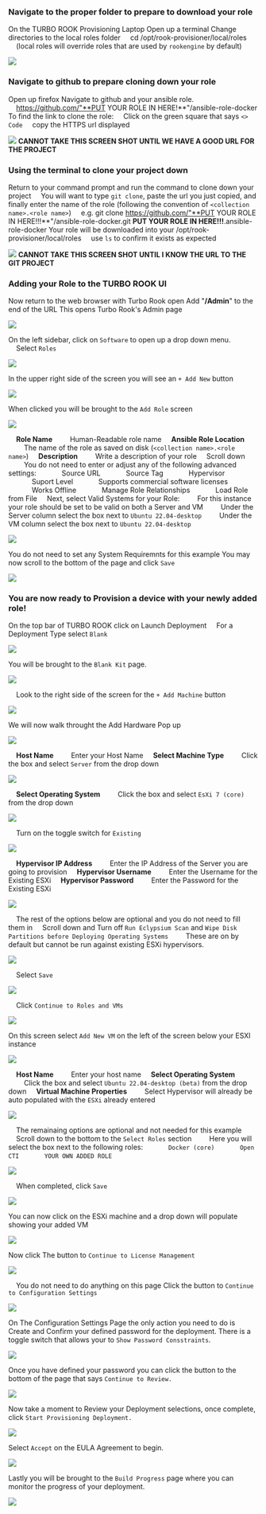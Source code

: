### Navigate to the proper folder to prepare to download your role
On the TURBO ROOK Provisioning Laptop
Open up a terminal
Change directories to the local roles folder
&nbsp;&nbsp;&nbsp;&nbsp;cd /opt/rook-provisioner/local/roles
&nbsp;&nbsp;&nbsp;&nbsp;(local roles will override roles that are used by `rookengine` by default)

![](img/openCTI/1.%20Terminal%20optrook.png)

### Navigate to github to prepare cloning down your role
Open up firefox
Navigate to github and your ansible role.
&nbsp;&nbsp;&nbsp;&nbsp;https://github.com/"**PUT YOUR ROLE IN HERE!**"/ansible-role-docker
To find the link to clone the role:
&nbsp;&nbsp;&nbsp;&nbsp;Click on the green square that says `<> Code`
&nbsp;&nbsp;&nbsp;&nbsp;copy the HTTPS url displayed

![](img/openCTI/.png) **CANNOT TAKE THIS SCREEN SHOT UNTIL WE HAVE A GOOD URL FOR THE PROJECT**

### Using the terminal to clone your project down
Return to your command prompt and run the command to clone down your project
&nbsp;&nbsp;&nbsp;&nbsp;You will want to type `git clone`, paste the url you just copied, and finally enter the name of the role (following the convention of `<collection name>.<role name>`)
&nbsp;&nbsp;&nbsp;&nbsp;e.g. git clone https://github.com/"**PUT YOUR ROLE IN HERE!!!**"/ansible-role-docker.git **PUT YOUR ROLE IN HERE!!!**.ansible-role-docker
Your role will be downloaded into your /opt/rook-provisioner/local/roles
&nbsp;&nbsp;&nbsp;&nbsp;use `ls` to confirm it exists as expected

![](img/openCTI/.png)  **CANNOT TAKE THIS SCREEN SHOT UNTIL I KNOW THE URL TO THE GIT PROJECT**

### Adding your Role to the TURBO ROOK UI
Now return to the web browser with Turbo Rook open
Add "**/Admin**" to the end of the URL
This opens Turbo Rook's Admin page

![](img/openCTI/2.%20TR%20admin%20tab.png)

On the left sidebar, click on `Software` to open up a drop down menu.
&nbsp;&nbsp;&nbsp;&nbsp;Select `Roles`

![](img/openCTI/3.%20TR%20admin%20software%20roles.png)

In the upper right side of the screen you will see an `+ Add New` button

![](img/openCTI/4.%20add%20new%20button.png)

When clicked you will be brought to the `Add Role` screen

![](img/openCTI/5.%20add%20role%20page.png)

&nbsp;&nbsp;&nbsp;&nbsp;**Role Name**
&nbsp;&nbsp;&nbsp;&nbsp;&nbsp;&nbsp;&nbsp;&nbsp;Human-Readable role name
&nbsp;&nbsp;&nbsp;&nbsp;**Ansible Role Location**
&nbsp;&nbsp;&nbsp;&nbsp;&nbsp;&nbsp;&nbsp;&nbsp;The name of the role as saved on disk (`<collection name>.<role name>`)
&nbsp;&nbsp;&nbsp;&nbsp;**Description**
&nbsp;&nbsp;&nbsp;&nbsp;&nbsp;&nbsp;&nbsp;&nbsp;Write a description of your role
&nbsp;&nbsp;&nbsp;&nbsp;Scroll down
&nbsp;&nbsp;&nbsp;&nbsp;&nbsp;&nbsp;&nbsp;&nbsp;You do not need to enter or adjust any of the following advanced settings:
&nbsp;&nbsp;&nbsp;&nbsp;&nbsp;&nbsp;&nbsp;&nbsp;&nbsp;&nbsp;&nbsp;&nbsp;Source URL
&nbsp;&nbsp;&nbsp;&nbsp;&nbsp;&nbsp;&nbsp;&nbsp;&nbsp;&nbsp;&nbsp;&nbsp;Source Tag
&nbsp;&nbsp;&nbsp;&nbsp;&nbsp;&nbsp;&nbsp;&nbsp;&nbsp;&nbsp;&nbsp;&nbsp;Hypervisor
&nbsp;&nbsp;&nbsp;&nbsp;&nbsp;&nbsp;&nbsp;&nbsp;&nbsp;&nbsp;&nbsp;&nbsp;Suport Level
&nbsp;&nbsp;&nbsp;&nbsp;&nbsp;&nbsp;&nbsp;&nbsp;&nbsp;&nbsp;&nbsp;&nbsp;Supports commercial software licenses
&nbsp;&nbsp;&nbsp;&nbsp;&nbsp;&nbsp;&nbsp;&nbsp;&nbsp;&nbsp;&nbsp;&nbsp;Works Offline
&nbsp;&nbsp;&nbsp;&nbsp;&nbsp;&nbsp;&nbsp;&nbsp;&nbsp;&nbsp;&nbsp;&nbsp;Manage Role Relationships
&nbsp;&nbsp;&nbsp;&nbsp;&nbsp;&nbsp;&nbsp;&nbsp;&nbsp;&nbsp;&nbsp;&nbsp;Load Role from File
&nbsp;&nbsp;&nbsp;&nbsp;Next, select Valid Systems for your Role:
&nbsp;&nbsp;&nbsp;&nbsp;&nbsp;&nbsp;&nbsp;&nbsp;For this instance your role should be set to be valid on both a Server and VM
&nbsp;&nbsp;&nbsp;&nbsp;&nbsp;&nbsp;&nbsp;&nbsp;Under the Server column select the box next to `Ubuntu 22.04-desktop`
&nbsp;&nbsp;&nbsp;&nbsp;&nbsp;&nbsp;&nbsp;&nbsp;Under the VM column select the box next to `Ubuntu 22.04-desktop`

![](img/openCTI/6.%20valid%20systems.png)

You do not need to set any System Requiremnts for this example
You may now scroll to the bottom of the page and click `Save`

![](img/openCTI/7.%20add%20role%20save%20button.png)

### You are now ready to Provision a device with your newly added role!

On the top bar of TURBO ROOK click on Launch Deployment
&nbsp;&nbsp;&nbsp;&nbsp;For a Deployment Type select `Blank`

![](img/openCTI/8.%20Launch%20Deployment%20Blank.png)

You will be brought to the `Blank Kit` page.

![](img/openCTI/9.%20blank%20kit%20page.png)

&nbsp;&nbsp;&nbsp;&nbsp;Look to the right side of the screen for the ` + Add Machine ` button

![](img/openCTI/10.%20blank%20kit%20add%20machine%20button.png)

We will now walk throught the Add Hardware Pop up

![](img/openCTI/11.%20add%20machine%20blank%20page.png)

&nbsp;&nbsp;&nbsp;&nbsp;**Host Name**
&nbsp;&nbsp;&nbsp;&nbsp;&nbsp;&nbsp;&nbsp;&nbsp;Enter your Host Name
&nbsp;&nbsp;&nbsp;&nbsp;**Select Machine Type**
&nbsp;&nbsp;&nbsp;&nbsp;&nbsp;&nbsp;&nbsp;&nbsp;Click the box and select `Server` from the drop down

![](img/openCTI/12.%20add%20hardware%20machine%20type.png)

&nbsp;&nbsp;&nbsp;&nbsp;**Select Operating System**
&nbsp;&nbsp;&nbsp;&nbsp;&nbsp;&nbsp;&nbsp;&nbsp;Click the box and select `EsXi 7 (core)` from the drop down

![](img/openCTI/add%20hardware%20esxi7.png)

&nbsp;&nbsp;&nbsp;&nbsp;Turn on the toggle switch for `Existing`

![](img/openCTI/existing%20turned%20on.png)

&nbsp;&nbsp;&nbsp;&nbsp;**Hypervisor IP Address**
&nbsp;&nbsp;&nbsp;&nbsp;&nbsp;&nbsp;&nbsp;&nbsp;Enter the IP Address of the Server you are going to provision
&nbsp;&nbsp;&nbsp;&nbsp;**Hypervisor Username**
&nbsp;&nbsp;&nbsp;&nbsp;&nbsp;&nbsp;&nbsp;&nbsp;Enter the Username for the Existing ESXi
&nbsp;&nbsp;&nbsp;&nbsp;**Hypervisor Password**
&nbsp;&nbsp;&nbsp;&nbsp;&nbsp;&nbsp;&nbsp;&nbsp;Enter the Password for the Existing ESXi

![](img/openCTI/15.%20Hypervisor%20information.png)

&nbsp;&nbsp;&nbsp;&nbsp;The rest of the options below are optional and you do not need to fill them in
&nbsp;&nbsp;&nbsp;&nbsp;Scroll down and Turn off `Run Eclypsium Scan` and `Wipe Disk Partitions before Deploying Operating Systems` 
&nbsp;&nbsp;&nbsp;&nbsp;&nbsp;&nbsp;&nbsp;&nbsp;These are on by default but cannot be run against existing ESXi hypervisors.

![](img/openCTI/17.%20eclypandwipe%20off.png)

&nbsp;&nbsp;&nbsp;&nbsp;Select `Save`

![](img/openCTI/18.%20save%20button.png)

&nbsp;&nbsp;&nbsp;&nbsp;Click `Continue to Roles and VMs`

![](img/openCTI/19.%20server%20added%20continue%20button.png)

On this screen select `Add New VM` on the left of the screen below your ESXI instance

![](img/openCTI/21.%20roles%20and%20vms%20add%20new%20vm.png)

&nbsp;&nbsp;&nbsp;&nbsp;**Host Name**
&nbsp;&nbsp;&nbsp;&nbsp;&nbsp;&nbsp;&nbsp;&nbsp;Enter your host name
&nbsp;&nbsp;&nbsp;&nbsp;**Select Operating System**
&nbsp;&nbsp;&nbsp;&nbsp;&nbsp;&nbsp;&nbsp;&nbsp;Click the box and select `Ubuntu 22.04-desktop (beta)` from the drop down
&nbsp;&nbsp;&nbsp;&nbsp;**Virtual Machine Properties**
&nbsp;&nbsp;&nbsp;&nbsp;&nbsp;&nbsp;&nbsp;&nbsp;Select Hypervisor will already be auto populated with the `ESXi` already entered

![](img/openCTI/add%20machine%20with%20ESXi.png)

&nbsp;&nbsp;&nbsp;&nbsp;The remainaing options are optional and not needed for this example
&nbsp;&nbsp;&nbsp;&nbsp;Scroll down to the bottom to the `Select Roles` section
&nbsp;&nbsp;&nbsp;&nbsp;&nbsp;&nbsp;&nbsp;&nbsp;Here you will select the box next to the following roles:
&nbsp;&nbsp;&nbsp;&nbsp;&nbsp;&nbsp;&nbsp;&nbsp;&nbsp;&nbsp;&nbsp;&nbsp;`Docker (core)`
&nbsp;&nbsp;&nbsp;&nbsp;&nbsp;&nbsp;&nbsp;&nbsp;&nbsp;&nbsp;&nbsp;&nbsp;`Open CTI`
&nbsp;&nbsp;&nbsp;&nbsp;&nbsp;&nbsp;&nbsp;&nbsp;&nbsp;&nbsp;&nbsp;&nbsp;`YOUR OWN ADDED ROLE`

![](img/openCTI/roleselection.png)

&nbsp;&nbsp;&nbsp;&nbsp;When completed, click `Save`

![](img/openCTI/22.%20add%20machine%20vm%20and%20save.png)

You can now click on the ESXi machine and a drop down will populate showing your added VM

![](img/openCTI/23.%20rolesandvm%20server%20and%20vm.png)

Now click The button to `Continue to License Management`

![](img/openCTI/24.%20Continue%20to%20License%20Management.png)

&nbsp;&nbsp;&nbsp;&nbsp;You do not need to do anything on this page
Click the button to `Continue to Configuration Settings`

![](img/openCTI/26.%20continue%20to%20configuration%20settings.png)

On The Configuration Settings Page the only action you need to do is Create and Confirm your defined password for the deployment.
There is a toggle switch that allows your to `Show Password Consstraints`.

![](img/openCTI/PASSWORD.png)

Once you have defined your password you can click the button to the bottom of the page that says `Continue to Review.`

![](img/openCTI/28.%20continue%20to%20review.png)

Now take a moment to Review your Deployment selections, once complete, click `Start Provisioning Deployment.`

![](img/openCTI/30.%20Start%20Provisioning%20Deployment.png)

Select `Accept` on the EULA Agreement to begin.

![](img/openCTI/31.%20EULA.png)

Lastly you will be brought to the `Build Progress` page where you can monitor the progress of your deployment.

![](img/openCTI/32.%20provisioning.png)